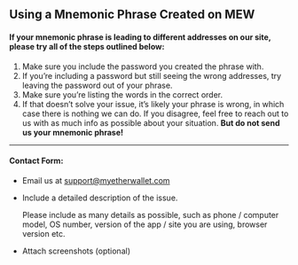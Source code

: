 ## Using a Mnemonic Phrase Created on MEW

#### If your mnemonic phrase is leading to different addresses on our site, please try all of the steps outlined below:

1. Make sure you include the password you created the phrase with. 
2. If you’re including a password but still seeing the wrong addresses, try leaving the password out of your phrase.
3. Make sure you’re listing the words in the correct order.
4. If that doesn’t solve your issue, it’s likely your phrase is wrong, in which case there is nothing we can do. If you disagree, feel free to reach out to us with as much info as possible about your situation. **But do not send us your mnemonic phrase!**

* * *

#### Contact Form:

- Email us at [support@myetherwallet.com](mailto:support@myetherwallet.com)

- <p>Include a detailed description of the issue.</p>
  <note>Please include as many details as possible, such as phone / computer model, OS number, version of the app / site you are using, browser version etc.</note>

- Attach screenshots (optional)
